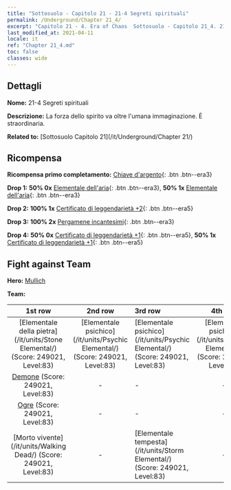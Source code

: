 ```yaml
---
title: "Sottosuolo - Capitolo 21 - 21-4 Segreti spirituali"
permalink: /Underground/Chapter 21_4/
excerpt: "Capitolo 21 - 4. Era of Chaos  Sottosuolo - Capitolo 21_4. 21-4 Segreti spirituali"
last_modified_at: 2021-04-11
locale: it
ref: "Chapter 21_4.md"
toc: false
classes: wide
---
```


## Dettagli

 **Nome:** 21-4 Segreti spirituali

 **Descrizione:** La forza dello spirito va oltre l'umana immaginazione. È straordinaria.

 **Related to:** [Sottosuolo Capitolo 21](/it/Underground/Chapter 21/)

## Ricompensa

 **Ricompensa primo completamento:** [Chiave d'argento](/it/Items/con_693/){: .btn .btn--era3}

 **Drop 1:** **50% 0x** [Elementale dell'aria](/it/Items/her_448/){: .btn .btn--era3}, **50% 1x** [Elementale dell'aria](/it/Items/her_448/){: .btn .btn--era3}

 **Drop 2:** **100% 1x** [Certificato di leggendarietà +2](/it/Items/mat_81/){: .btn .btn--era5}

 **Drop 3:** **100% 2x** [Pergamene incantesimi](/it/Items/con_694/){: .btn .btn--era3}

 **Drop 4:** **50% 0x** [Certificato di leggendarietà +1](/it/Items/mat_74/){: .btn .btn--era5}, **50% 1x** [Certificato di leggendarietà +1](/it/Items/mat_74/){: .btn .btn--era5}


## Fight against Team
 **Hero:** [Mullich](/it/heroes/Mullich/)

 **Team:**


  | 1st row | 2nd row | 3rd row | 4th row |
  |:----:|:----:|:----|:----:|
  | [Elementale della pietra](/it/units/Stone Elemental/) (Score: 249021, Level:83)  | [Elementale psichico](/it/units/Psychic Elemental/) (Score: 249021, Level:83)  | [Elementale psichico](/it/units/Psychic Elemental/) (Score: 249021, Level:83)  | [Elementale psichico](/it/units/Psychic Elemental/) (Score: 249021, Level:83)  |
  | [Demone](/it/units/Demon/) (Score: 249021, Level:83)  | - | - | - |
  | [Ogre](/it/units/Ogre/) (Score: 249021, Level:83)  | - | - | - |
  | [Morto vivente](/it/units/Walking Dead/) (Score: 249021, Level:83)  | - | [Elementale tempesta](/it/units/Storm Elemental/) (Score: 249021, Level:83)  | - |


